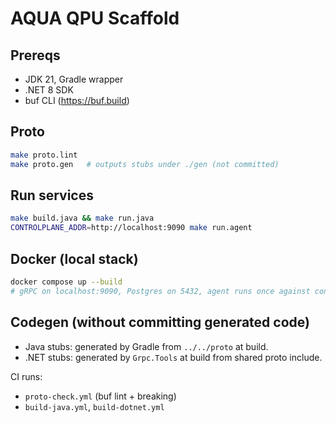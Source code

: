 # AQUA QPU Scaffold

## Prereqs
- JDK 21, Gradle wrapper
- .NET 8 SDK
- buf CLI (https://buf.build)

## Proto
```bash
make proto.lint
make proto.gen   # outputs stubs under ./gen (not committed)
```

## Run services
```bash
make build.java && make run.java
CONTROLPLANE_ADDR=http://localhost:9090 make run.agent
```

## Docker (local stack)
```bash
docker compose up --build
# gRPC on localhost:9090, Postgres on 5432, agent runs once against controlplane
```

## Codegen (without committing generated code)

* Java stubs: generated by Gradle from `../../proto` at build.
* .NET stubs: generated by `Grpc.Tools` at build from shared proto include.

CI runs:

* `proto-check.yml` (buf lint + breaking)
* `build-java.yml`, `build-dotnet.yml`